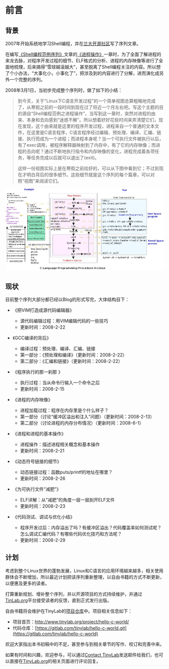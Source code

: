 # 前言

## 背景

2007年开始系统地学习Shell编程，并在[兰大开源社区](http://oss.lzu.edu.cn)写了序列文章。

在编写[《Shell编程范例序列》](http://www.tinylab.org/shell-programming-paradigm-series-index-review/)文章的[《进程操作》](http://www.tinylab.org/shell-programming-paradigm-of-process-operations/)一章时，为了全面了解进程的来龙去脉，对程序开发过程的细节、ELF格式的分析、进程的内存映像等进行了全面地梳理，后来搞得“雪球越滚越大”，甚至脱离了Shell编程关注的内容。所以想了个小办法，“大事化小，小事化了”，把涉及到的内容进行了分解，进而演化成另外一个完整的序列。

2008年3月1日，当初步完成整个序列时，做了如下的小结：

> 到今天，关于"Linux下C语言开发过程"的一个简单视图总算粗略地完成了，从寒假之前的一段时间到现在过了将近一个月左右吧。写这个主题的目的源自“Shell编程范例之进程操作”，当写到这一章时，突然对进程的由来、本身和去向感到“迷惑不解”。所以想着好好花些时间来弄清楚它们，现在发现，这个由来就是这里的程序开发过程，进程来自一个普通的文本文件，在这里是C语言程序，C语言程序经过编辑、预处理、编译、汇编、链接、执行而成为一个进程；而进程本身呢？当一个可执行文件被执行以后，有了exec调用，被程序解释器映射到了内存中，有了它的内存映像；而进程的去向呢？通过不断地执行指令和内存映像的变化，进程完成着各项任务，等任务完成以后就可以退出了(exit)。
>
> 这样一份视图实际上是在寒假之前绘好的，可以从下图中看到它；不过到现在才明白背后的很多细节。这些细节就是这个序列的每个篇章，可以对照“视图”来阅读它们。

![C语言程序开发过程视图](pic/c_dev_procedure.jpg)

## 现状

目前整个序列大部分都已经以Blog的形式写完，大体结构目下：

-   《把VIM打造成源代码编辑器》
    -   源代码编辑过程：用VIM编辑代码的一些技巧
    -   更新时间：2008-2-22

-   《GCC编译的背后》
    -   编译过程：预处理、编译、汇编、链接
    -   第一部分：《预处理和编译》（更新时间：2008-2-22）
    -   第二部分：《汇编和链接》（更新时间：2008-2-22）

-   《程序执行的那一刹那 》
    -   执行过程：当从命令行输入一个命令之后
    -   更新时间：2008-2-15

-   《进程的内存映像》 
    -   进程加载过程：程序在内存里是个什么样子？
    -   第一部分（讨论“缓冲区溢出和注入”问题）（更新时间：2008-2-13）
    -   第二部分（讨论进程的内存分布情况）（更新时间：2008-6-1）

-   《进程和进程的基本操作》
    -   进程操作：描述进程相关概念和基本操作
    -   更新时间：2008-2-21

-   《动态符号链接的细节》
    -   动态链接过程：函数puts/printf的地址在哪里？
    -   更新时间：2008-2-26

-   《为可执行文件“减肥”》
    -   ELF详解：从”减肥”的角度一层一层剖开ELF文件
    -   更新时间：2008-2-23

-   《代码测试、调试与优化小结》
    -   程序开发过后：内存溢出了吗？有缓冲区溢出？代码覆盖率如何测试呢？怎么调试汇编代码？有哪些代码优化技巧和方法呢？
    -   更新时间：2008-2-29

## 计划

考虑到整个Linux世界的蓬勃发展，Linux和C语言的应用环境越来越多，相关使用群体会不断增加，所以最近计划把该序列重新整理，以自由书籍的方式不断更新，以便惠及更多的读者。

打算重新规划、增补整个序列，并以开源项目的方式持续维护，并通过[TinLab.org](http://tinylab.org)平台接受读者的反馈，直到正式发行出版。

自由书籍将会维护在TinyLab的[项目仓库](https://gitlab.com/tinylab/hello-c-world)中。项目相关信息如下：

-   项目首页：<http://www.tinylab.org/project/hello-c-world/>
-   代码仓库：[https://gitlab.com/tinylab/hello-c-world.git](https://gitlab.com/tinylab/hello-c-world)

欢迎大家指出本书初稿中的不足，甚至参与到相关章节的写作、校订和完善中来。

如果有时间和兴趣，欢迎参与，可以通过[Contact TinyLab](http://www.tinylab.org/contact/)发送邮件给我们，也可以直接在[TinyLab.org](http://tinylab.org)的相关页面进行评论回复。
